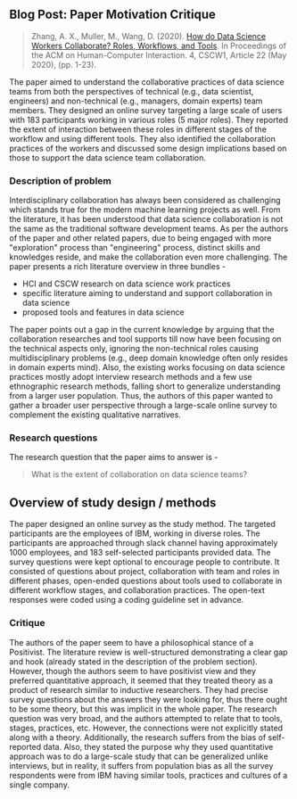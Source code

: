 ## Blog Post: Paper Motivation Critique

> Zhang, A. X., Muller, M., Wang, D. (2020). [How do Data Science Workers Collaborate? Roles,
Workflows, and Tools](https://doi.org/10.1145/3392826). In Proceedings of the ACM on Human-Computer Interaction. 4, CSCW1, Article 22 (May 2020), (pp. 1-23). 

The paper aimed to understand the collaborative practices of data science teams from both the perspectives of technical (e.g., data scientist, engineers) and non-technical (e.g., managers, domain experts) team members. They designed an online survey targeting a large scale of users with 183 participants working in various roles (5 major roles). They reported the extent of interaction between these roles in different stages of the workflow and using different tools. They also identified the collaboration practices of the workers and discussed some design implications based on those to support the data science team collaboration.

### Description of problem

Interdisciplinary collaboration has always been considered as challenging which stands true for the modern machine learning projects as well. From the literature, it has been understood that data science collaboration is not the same as the traditional software development teams. As per the authors of the paper and other related papers, due to being engaged with more "exploration" process than "engineering" process, distinct skills and knowledges reside, and make the collaboration even more challenging.
The paper presents a rich literature overview in three bundles -
- HCI and CSCW research on data science work practices
- specific literature aiming to understand and support collaboration in data science
- proposed tools and features in data science 

The paper points out a gap in the current knowledge by arguing that the collaboration researches and tool supports till now have been focusing on the technical aspects only, ignoring the non-technical roles causing multidisciplinary problems (e.g., deep domain knowledge often only resides in domain experts mind). Also, the existing works focusing on data science practices mostly adopt interview research methods and a few use ethnographic research methods, falling short to generalize understanding from a larger user population. Thus, the authors of this paper wanted to gather a broader user perspective through a large-scale online survey to complement the existing qualitative narratives.


### Research questions
The research question that the paper aims to answer is -
> What is the extent of collaboration on data science teams?

## Overview of study design / methods 

The paper designed an online survey as the study method. The targeted participants are the employees of IBM, working in diverse roles. The participants are approached through slack channel having approximately 1000 employees, and 183 self-selected participants provided data. The survey questions were kept optional to encourage people to contribute. It consisted of questions about project, collaboration with team and roles in different phases, open-ended questions about tools used to collaborate in different workflow stages, and collaboration practices. The open-text responses were coded using a coding guideline set in advance.

### Critique

The authors of the paper seem to have a philosophical stance of a Positivist. The literature review is well-structured demonstrating a clear gap and hook (already stated in the description of the problem section). However, though the authors seem to have positivist view and they preferred quantitative approach, it seemed that they treated theory as a product of research similar to inductive researchers. They had precise survey questions about the answers they were looking for, thus there ought to be some theory, but this was implicit in the whole paper. The research question was very broad, and the authors attempted to relate that to tools, stages, practices, etc. However, the connections were not explicitly stated along with a theory. Additionally, the research suffers from the bias of self-reported data. Also, they stated the purpose why they used quantitative approach was to do a large-scale study that can be generalized unlike interviews, but in reality, it suffers from population bias as all the survey respondents were from IBM having similar tools, practices and cultures of a single company.
